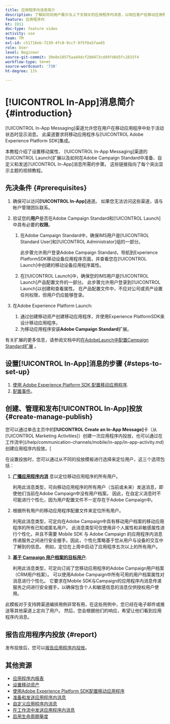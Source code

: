 ```yaml
---
title: 应用程序内消息简介
description: 了解如何向用户展示与上下文相关的应用程序内消息，以响应客户在移动应用程序中的实时行为。
feature: 应用程序内
kt: 1911
doc-type: feature video
activity: use
team: TM
exl-id: c51716eb-7239-4fc0-9ccf-9f5f0a5fae65
role: User
level: Beginner
source-git-commit: 30e8e10575aad4dcf2b0473cdd9fd6d5fc2815f4
workflow-type: tm+mt
source-wordcount: '730'
ht-degree: 11%

---
```


# [!UICONTROL In-App]消息简介 {#introduction}

[!UICONTROL In-App Messaging]渠道允许您在用户在移动应用程序中处于活动状态时显示消息。 此渠道要求将移动应用程序与[!UICONTROL Adobe Experience Platform SDK]集成。

本教程介绍了设置移动属性、 [!UICONTROL In-App Messaging]渠道的[!UICONTROL Launch]扩展以及如何在Adobe Campaign Standard中准备、自定义和发送[!UICONTROL In-App]消息所需的步骤。 这些链接指向了每个突出显示主题的视频教程。

## 先决条件 {#prerequisites}

1. 确保可以访问&#x200B;**[!UICONTROL In-App]**&#x200B;通道。 如果您无法访问这些渠道，请与帐户管理团队联系。
1. 验证您的&#x200B;**用户**&#x200B;是否在Adobe Campaign Standard和[!UICONTROL Launch]中具有必要的&#x200B;**权限**。

   1. 在Adobe Campaign Standard中，确保IMS用户是[!UICONTROL Standard User]和[!UICONTROL Administrator]组的一部分。

      此步骤允许用户登录Adobe Campaign Standard，导航到Experience PlatformSDK移动设备应用程序页面，并查看您在[!UICONTROL Launch]中创建的移动设备应用程序属性。

   1. 在[!UICONTROL Launch]中，确保您的IMS用户是[!UICONTROL Launch]产品配置文件的一部分。 此步骤允许用户登录到[!UICONTROL Launch]以创建和查看属性。 在产品配置文件中，不应对公司或资产设置任何权限，但用户仍应能够登录。

1. 在Adobe Experience Platform Launch:

   1. 通过创建移动资产创建移动应用程序，并使用Experience PlatformSDK来设计移动应用程序。
   1. 为移动应用程序安装&#x200B;**Adobe Campaign Standard**&#x200B;扩展。

有关扩展的更多信息，请参阅文档中的[在AdobeLaunch中配置Campaign Standard扩展](Https://aep-sdks.gitbook.io/docs/using-mobile-extensions/adobe-campaign-standard) 。

## 设置[!UICONTROL In-App]消息的步骤 {#steps-to-set-up}

1. [使用 Adobe Experience Platform SDK 配置移动应用程序](/help/communication-channels/mobile/configure-mobile-apps-using-aep-sdk.md).
1. [配置事件](/help/communication-channels/mobile/in-app/configure-events.md)。

## 创建、管理和发布[!UICONTROL In-App]投放 {#create-manage-publish}

您可以通过单击主页中的&#x200B;**[!UICONTROL Create an In-App Message]**&#x200B;卡（从[!UICONTROL Marketing Activities]）创建一次应用程序内投放，也可以通过在工作流中](/help/communication-channels/mobile/in-app/in-app-activity.md)创建应用程序内投放。[

在设置投放时，您可以通过从不同的投放模板进行选择来定位用户，这三个选项包括：

1. [**广播应用程序内消**](/help/communication-channels/mobile/in-app/broadcast-in-app-message.md) 息以定位移动应用程序的所有用户。

   利用此消息类型，可向移动应用程序的所有用户（当前或未来）发送消息，即使他们当前在Adobe Campaign中没有用户档案。 因此，在自定义消息时不可能进行个性化，因为用户配置文件不一定存在于Adobe Campaign中。

1. 根据所有用户的移动应用程序配置文件来定位所有用户。

   利用此消息类型，可定向在Adobe Campaign中具有移动用户档案的移动应用程序的所有已知或匿名用户。 此消息类型可仅使用非个人属性和非敏感属性进行个性化，并且不需要 Mobile SDK 与 Adobe Campaign 的应用程序内消息传递服务之间进行安全握手。因此，个性化策略基于您从用户与设备的交互中了解到的信息。 例如，定位在上周中启动了应用程序五次以上的所有用户。

1. [**基于 Campaign 用户档案的目标用户**](/help/communication-channels/mobile/in-app/target-users-based-on-campaign-profile.md).

   利用此消息类型，可定向订阅了您移动应用程序的Adobe Campaign用户档案（CRM用户档案）。 可以使用Adobe Campaign中所有可用的用户档案属性对消息进行个性化。 它要求在Mobile SDK与Campaign的应用程序内消息传递服务之间进行安全握手，以确保包含个人和敏感信息的消息仅供授权用户使用。

此模板对于支持跨渠道编排用例非常有用，在这些用例中，您已经在电子邮件或推送等其他渠道上定向了用户。 然后，您会根据他们的响应，希望让他们看到应用程序内消息。

## 报告应用程序内投放 {#report}

发布投放后，您可以[报告应用程序内投放](/help/communication-channels/mobile/in-app/in-app-reporting.md)。

## 其他资源

* [应用程序内报表](https://experienceleague.adobe.com/docs/campaign-standard/using/reporting/list-of-reports/in-app-report.html?lang=en)
* [设置移动资产](https://aep-sdks.gitbook.io/docs/getting-started/create-a-mobile-property)
* [使用Adobe Experience Platform SDK配置移动应用程序](https://experienceleague.adobe.com/docs/campaign-standard/using/administrating/configuring-channels/configuring-a-mobile-application.html?lang=en)
* [准备和发送应用程序内消息](https://experienceleague.adobe.com/docs/campaign-standard/using/communication-channels/in-app-messaging/preparing-and-sending-an-in-app-message.html?lang=en)
* [自定义应用程序内消息](https://experienceleague.adobe.com/docs/campaign-standard/using/communication-channels/in-app-messaging/customizing-an-in-app-message.html?lang=en)
* [在工作流中发送应用程序内消息](https://experienceleague.adobe.com/docs/campaign-standard/using/managing-processes-and-data/channel-activities/in-app-delivery.html?lang=en)
* [启用生命周期量度](https://aep-sdks.gitbook.io/docs/getting-started/initialize-the-sdk#enable-lifecycle-metrics)
